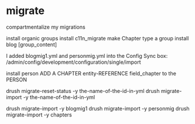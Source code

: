 # migrate
compartmentalize my migrations


install organic groups
install c11n_migrate 
make Chapter type a group
install blog [group_content]

I added blogmig1.yml and personmig.yml into the Config Sync box:
/admin/config/development/configuration/single/import


install person
ADD A CHAPTER entity-REFERENCE field_chapter to the PERSON

drush migrate-reset-status -y the-name-of-the-id-in-yml
drush migrate-import -y the-name-of-the-id-in-yml

drush migrate-import -y blogmig1
drush migrate-import -y personmig
drush migrate-import -y chapters